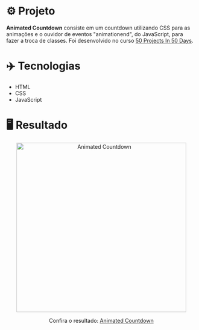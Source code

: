 # ⚙️ Projeto

**Animated Countdown** consiste em um countdown utilizando CSS para as animações e o ouvidor de eventos "animationend", do JavaScript, para fazer a troca de classes. Foi desenvolvido no curso <a href="https://www.udemy.com/share/103Pv2AEcYdFxQQXUH">50 Projects In 50 Days</a>.

# ✈️ Tecnologias

- HTML
- CSS
- JavaScript

# 🖥️ Resultado

<div align="center">
  <img alt="Animated Countdown" src="https://i.imgur.com/SPvdivI.png" width="450px">
  <p>Confira o resultado: <a href="https://animated-countdown-ruuuff.netlify.app">Animated Countdown</a></p>
</div>
